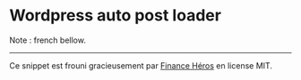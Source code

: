 # Wordpress auto post loader

Note : french bellow. 



---

Ce snippet est frouni gracieusement par [Finance Héros](https://https://finance-heros.fr) en license MIT. 
